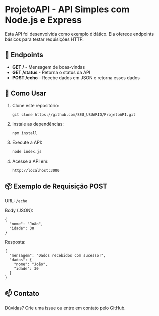 <h1>ProjetoAPI - API Simples com Node.js e Express</h1>

<p>Esta API foi desenvolvida como exemplo didático. Ela oferece endpoints básicos para testar requisições HTTP.</p>

<h2>🚀 Endpoints</h2>

<ul>
  <li><strong>GET /</strong> - Mensagem de boas-vindas</li>
  <li><strong>GET /status</strong> - Retorna o status da API</li>
  <li><strong>POST /echo</strong> - Recebe dados em JSON e retorna esses dados</li>
</ul>

<h2>🔧 Como Usar</h2>

<ol>
  <li>Clone este repositório:</li>
  <pre><code>git clone https://github.com/SEU_USUARIO/ProjetoAPI.git</code></pre>
  
  <li>Instale as dependências:</li>
  <pre><code>npm install</code></pre>
  
  <li>Execute a API:</li>
  <pre><code>node index.js</code></pre>
  
  <li>Acesse a API em:</li>
  <pre><code>http://localhost:3000</code></pre>
</ol>

<h2>📦 Exemplo de Requisição POST</h2>

<p>URL: <code>/echo</code></p>
<p>Body (JSON):</p>
<pre><code>{
  "nome": "João",
  "idade": 30
}</code></pre>

<p>Resposta:</p>
<pre><code>{
  "mensagem": "Dados recebidos com sucesso!",
  "dados": {
    "nome": "João",
    "idade": 30
  }
}</code></pre>

<h2>📫 Contato</h2>
<p>Dúvidas? Crie uma issue ou entre em contato pelo GitHub.</p>
